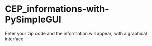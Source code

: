 # CEP_informations-with-PySimpleGUI
Enter your zip code and the information will appear, with a graphical interface

